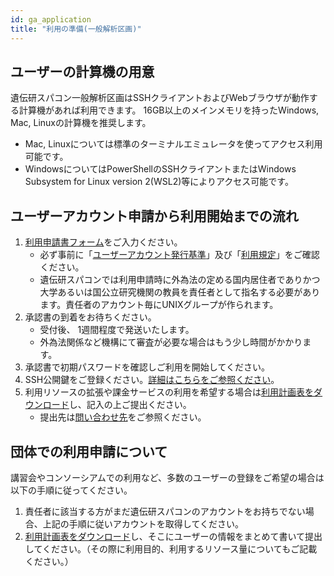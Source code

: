 ```yaml
---
id: ga_application
title: "利用の準備(一般解析区画)"
---
```


## ユーザーの計算機の用意

遺伝研スパコン一般解析区画はSSHクライアントおよびWebブラウザが動作する計算機があれば利用できます。
16GB以上のメインメモリを持ったWindows, Mac, Linuxの計算機を推奨します。

- Mac, Linuxについては標準のターミナルエミュレータを使ってアクセス利用可能です。
- WindowsについてはPowerShellのSSHクライアントまたはWindows Subsystem for Linux version 2(WSL2)等によりアクセス可能です。


## ユーザーアカウント申請から利用開始までの流れ


1. [利用申請書フォーム](https://sc2.ddbj.nig.ac.jp/index.php/ja-new-application)をご入力ください。
    - 必ず事前に「[ユーザーアカウント発行基準](/application/application)」及び「[利用規定](/application/use_policy)」をご確認ください。
    - 遺伝研スパコンでは利用申請時に外為法の定める国内居住者でありかつ大学あるいは国公立研究機関の教員を責任者として指名する必要があります。責任者のアカウント毎にUNIXグループが作られます。
2. 承認書の到着をお待ちください。
    - 受付後、 1週間程度で発送いたします。
    - 外為法関係など機構にて審査が必要な場合はもう少し時間がかかります。
3. 承認書で初期パスワードを確認しご利用を開始してください。
4. SSH公開鍵をご登録ください。[詳細はこちらをご参照ください](/application/ssh_keys)。
5. 利用リソースの拡張や課金サービスの利用を希望する場合は[利用計画表をダウンロード](/application/resource_extension)し、記入の上ご提出ください。
    -  提出先は[問い合わせ先](/application/reference)をご参照ください。


## 団体での利用申請について

講習会やコンソーシアムでの利用など、多数のユーザーの登録をご希望の場合は以下の手順に従ってください。

1. 責任者に該当する方がまだ遺伝研スパコンのアカウントをお持ちでない場合、上記の手順に従いアカウントを取得してください。
2. [利用計画表をダウンロード](/application/resource_extension)し、そこにユーザーの情報をまとめて書いて提出してください。（その際に利用目的、利用するリソース量についてもご記載ください。）


